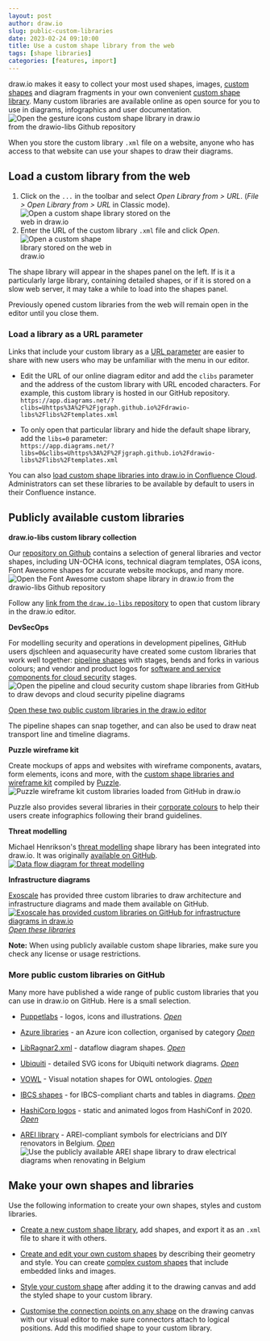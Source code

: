 ```yaml
---
layout: post
author: draw.io
slug: public-custom-libraries
date: 2023-02-24 09:10:00
title: Use a custom shape library from the web
tags: [shape libraries]
categories: [features, import]
---
```


draw.io makes it easy to collect your most used shapes, images, [custom shapes](/doc/faq/custom-shapes.html) and diagram fragments in your own convenient [custom shape library](/blog/custom-libraries.html). Many custom libraries are available online as open source for you to use in diagrams, infographics and user documentation.
<br /><img src="/assets/img/blog/gesture-icons-custom-library-example.png" style="width=100%;max-width:400px;height:auto;" alt="Open the gesture icons custom shape library in draw.io from the drawio-libs Github repository">

When you store the custom library ``.xml`` file on a website, anyone who has access to that website can use your shapes to draw their diagrams.

## Load a custom library from the web

1. Click on the ``...`` in the toolbar and select _Open Library from > URL_. (_File > Open Library from > URL_ in Classic mode).
<br /><img src="/assets/img/blog/modern-moden-open-shape-library-url.png" style="width=100%;max-width:300px;height:auto;" alt="Open a custom shape library stored on the web in draw.io">
2. Enter the URL of the custom library ``.xml`` file and click _Open_.
<br /><img src="/assets/img/blog/open-shape-library-url.png" style="width=100%;max-width:200px;height:auto;" alt="Open a custom shape library stored on the web in draw.io">

The shape library will appear in the shapes panel on the left. If is it a particularly large library, containing detailed shapes, or if it is stored on a slow web server, it may take a while to load into the shapes panel.

Previously opened custom libraries from the web will remain open in the editor until you close them.

### Load a library as a URL parameter

Links that include your custom library as a [URL parameter](/doc/faq/supported-url-parameters.html) are easier to share with new users who may be unfamiliar with the menu in our editor. 

* Edit the URL of our online diagram editor and add the ``clibs`` parameter and the address of the custom library with URL encoded characters. For example, this custom library is hosted in our GitHub repository.
<br />``https://app.diagrams.net/?clibs=Uhttps%3A%2F%2Fjgraph.github.io%2Fdrawio-libs%2Flibs%2Ftemplates.xml``

* To only open that particular library and hide the default shape library, add the ``libs=0`` parameter:
<br />``https://app.diagrams.net/?libs=0&clibs=Uhttps%3A%2F%2Fjgraph.github.io%2Fdrawio-libs%2Flibs%2Ftemplates.xml``

You can also [load custom shape libraries into draw.io in Confluence Cloud](/doc/faq/custom-libraries-confluence-cloud.html). Administrators can set these libraries to be available by default to users in their Confluence instance.

## Publicly available custom libraries

**draw.io-libs custom library collection**

Our [repository on Github](https://github.com/jgraph/drawio-libs) contains a selection of general libraries and vector shapes, including UN-OCHA icons, technical diagram templates, OSA icons, Font Awesome shapes for accurate website mockups, and many more. 
<br /><img src="/assets/img/blog/font-awesome-shape-library-example.png" style="width=100%;max-width:500px;height:auto;" alt="Open the Font Awesome custom shape library in draw.io from the drawio-libs Github repository">

Follow any [link from the ``draw.io-libs`` repository](https://github.com/jgraph/drawio-libs) to open that custom library in the draw.io editor.

**DevSecOps**

For modelling security and operations in development pipelines, GitHub users djschleen and aquasecurity have created some custom libraries that work well together: [pipeline shapes](https://github.com/djschleen/devsecops-architecture-tools) with stages, bends and forks in various colours; and vendor and product logos for [software and service components for cloud security](https://github.com/aquasecurity/cloudsec-icons) stages.
<br /><img src="/assets/img/blog/pipeline-custom-library-example.png" style="width=100%;max-width:500px;height:auto;" alt="Open the pipeline and cloud security custom shape libraries from GitHub to draw devops and cloud security pipeline diagrams">

[Open these two public custom libraries in the draw.io editor](https://app.diagrams.net/?splash=0&clibs=Uhttps%3A%2F%2Fraw.githubusercontent.com%2Fdjschleen%2Fdevsecops-architecture-tools%2Fmain%2Fdrawio%2Flibraries%2Fpipeline-shapes.xml;Uhttps%3A%2F%2Fgithub.com%2Faquasecurity%2Fcloudsec-icons%2Freleases%2Flatest%2Fdownload%2Fdraw.io.xml)

The pipeline shapes can snap together, and can also be used to draw neat transport line and timeline diagrams.

**Puzzle wireframe kit**

Create mockups of apps and websites with wireframe components, avatars, form elements, icons and more, with the [custom shape libraries and wireframe kit](https://app.diagrams.net/?splash=0&clibs=Uhttps%3A%2F%2Fraw.githubusercontent.com%2Fpuzzle%2Fwireframe-kit%2Fmaster%2Flibraries%2F07_Typography_v0-1.xml;Uhttps%3A%2F%2Fraw.githubusercontent.com%2Fpuzzle%2Fwireframe-kit%2Fmaster%2Flibraries%2F06_Colors_v0-1.xml;Uhttps%3A%2F%2Fraw.githubusercontent.com%2Fpuzzle%2Fwireframe-kit%2Fmaster%2Flibraries%2F05_Avatars_v0-1.xml;Uhttps%3A%2F%2Fraw.githubusercontent.com%2Fpuzzle%2Fwireframe-kit%2Fmaster%2Flibraries%2F04_Icons_v0-1.xml;Uhttps%3A%2F%2Fraw.githubusercontent.com%2Fpuzzle%2Fwireframe-kit%2Fmaster%2Flibraries%2F03_Navigation_v0-1.xml;Uhttps%3A%2F%2Fraw.githubusercontent.com%2Fpuzzle%2Fwireframe-kit%2Fmaster%2Flibraries%2F02_Elements_Placeholders_v0-1.xml;Uhttps://raw.githubusercontent.com/puzzle/wireframe-kit/master/libraries/02_Elements_Forms_v0-1.xml;Uhttps%3A%2F%2Fraw.githubusercontent.com%2Fpuzzle%2Fwireframe-kit%2Fmaster%2Flibraries%2F02_Elements_Feedback_Notification_Toasts_Dialog_v0-1.xml;Uhttps%3A%2F%2Fraw.githubusercontent.com%2Fpuzzle%2Fwireframe-kit%2Fmaster%2Flibraries%2F02_Elements_Cards_v0-1.xml;Uhttps%3A%2F%2Fraw.githubusercontent.com%2Fpuzzle%2Fwireframe-kit%2Fmaster%2Flibraries%2F02_Elements_Buttons_v0-1.xml;Uhttps%3A%2F%2Fraw.githubusercontent.com%2Fpuzzle%2Fwireframe-kit%2Fmaster%2Flibraries%2F01_Devices_v0-1.xml%20;Uhttps%3A%2F%2Fraw.githubusercontent.com%2Fpuzzle%2Fwireframe-kit%2Fmaster%2Flibraries%2F00_Views_v0-1.xml&title=#Uhttps%3A%2F%2Fraw.githubusercontent.com%2Fpuzzle%2Fwireframe-kit%2Fmaster%2FPuzzle-Wireframe-Kit.xml)
 compiled by [Puzzle](https://github.com/puzzle/wireframe-kit). 
<br /><img src="/assets/img/blog/puzzle-wireframe-kit-custom-libraries-example.png" style="width=100%;max-width:500px;height:auto;" alt="Puzzle wireframe kit custom libraries loaded from GitHub in draw.io">


Puzzle also provides several libraries in their [corporate colours](https://app.diagrams.net/?splash=0&clibs=Uhttps://raw.githubusercontent.com/puzzle/wireframe-kit/master/libraries/puzzle-brand-libraries/03_Puzzle-Infographic_v0-1.xml;Uhttps://raw.githubusercontent.com/puzzle/wireframe-kit/master/libraries/puzzle-brand-libraries/01_Puzzle-Colors-Fonts_v0-1.xml;Uhttps://raw.githubusercontent.com/puzzle/wireframe-kit/master/libraries/puzzle-brand-libraries/02_Puzzle-Logos-Icons_v0-1.xml) to help their users create infographics following their brand guidelines. 

**Threat modelling**

Michael Henrikson's [threat modelling](/blog/threat-modelling.html) shape library has been integrated into draw.io. It was originally [available on GitHub](https://github.com/michenriksen/drawio-threatmodeling). 
<br />[<img src="/assets/img/blog/threat-modeling-data-flow-example.png" style="width=100%;max-width:500px;height:auto;" alt="Data flow diagram for threat modelling">](https://app.diagrams.net/?splash=0&clibs=Uhttps%3A%2F%2Fraw.githubusercontent.com%2Fmichenriksen%2Fdrawio-threatmodeling%2Fmaster%2Fattack-tree.xml;Uhttps%3A%2F%2Fraw.githubusercontent.com%2Fmichenriksen%2Fdrawio-threatmodeling%2Fmaster%2Fdfd.xml&title=#Uhttps%3A%2F%2Fraw.githubusercontent.com%2Fjgraph%2Fdrawio-diagrams%2Fdev%2Fblog%2Fthreat-modelling.drawio)

**Infrastructure diagrams**

[Exoscale](https://github.com/exoscale/drawio-library) has provided three custom libraries to draw architecture and infrastructure diagrams and made them available on GitHub. 
<br />[<img src="/assets/img/blog/exoscale-custom-library-example.png" style="width=100%;max-width:500px;height:auto;" alt="Exoscale has provided custom libraries on GitHub for infrastructure diagrams in draw.io"><br />_Open these libraries_](https://app.diagrams.net/?splash=0&clibs=Uhttps%3A%2F%2Fraw.githubusercontent.com%2Fexoscale%2Fdrawio-library%2Fmain%2Fexoscale.xml;Uhttps%3A%2F%2Fraw.githubusercontent.com%2Fexoscale%2Fdrawio-library%2Fmain%2Fexoscale_com.xml;Uhttps%3A%2F%2Fraw.githubusercontent.com%2Fexoscale%2Fdrawio-library%2Fmain%2Fexoscale_ext.xml)

**Note:** When using publicly available custom shape libraries, make sure you check any license or usage restrictions. 


### More public custom libraries on GitHub

Many more have published a wide range of public custom libraries that you can use in draw.io on GitHub. Here is a small selection.

* [Puppetlabs](https://github.com/puppetlabs/diagrams-net-libraries) - logos, icons and illustrations. [_Open_](https://app.diagrams.net/?splash=0&clibs=Uhttps%3A%2F%2Fraw.githubusercontent.com%2Fpuppetlabs%2Fdiagrams-net-libraries%2Fmain%2Flogos.xml;Uhttps%3A%2F%2Fraw.githubusercontent.com%2Fpuppetlabs%2Fdiagrams-net-libraries%2Fmain%2Fillustrations.xml;Uhttps%3A%2F%2Fraw.githubusercontent.com%2Fpuppetlabs%2Fdiagrams-net-libraries%2Fmain%2Ficons.xml)

* [Azure libraries](https://github.com/pacodelacruz/diagrams-net-azure-libraries) - an Azure icon collection, organised by category [_Open_](https://app.diagrams.net/?splash=0&clibs=Uhttps%3A%2F%2Fraw.githubusercontent.com%2Fpacodelacruz%2Fdiagrams-net-azure-libraries%2Fmaster%2FAzure-Analytics.xml;Uhttps%3A%2F%2Fraw.githubusercontent.com%2Fpacodelacruz%2Fdiagrams-net-azure-libraries%2Fmaster%2FAzure-Blockchain.xml;Uhttps%3A%2F%2Fraw.githubusercontent.com%2Fpacodelacruz%2Fdiagrams-net-azure-libraries%2Fmaster%2FAzure-Compute.xml;Uhttps%3A%2F%2Fraw.githubusercontent.com%2Fpacodelacruz%2Fdiagrams-net-azure-libraries%2Fmaster%2FAzure-Containers.xml;Uhttps%3A%2F%2Fraw.githubusercontent.com%2Fpacodelacruz%2Fdiagrams-net-azure-libraries%2Fmaster%2FAzure-Databases.xml;Uhttps%3A%2F%2Fraw.githubusercontent.com%2Fpacodelacruz%2Fdiagrams-net-azure-libraries%2Fmaster%2FAzure-DevOps.xml;Uhttps%3A%2F%2Fraw.githubusercontent.com%2Fpacodelacruz%2Fdiagrams-net-azure-libraries%2Fmaster%2FAzure-Favorites.xml.xml;Uhttps%3A%2F%2Fraw.githubusercontent.com%2Fpacodelacruz%2Fdiagrams-net-azure-libraries%2Fmaster%2FAzure-General.xml;Uhttps%3A%2F%2Fraw.githubusercontent.com%2Fpacodelacruz%2Fdiagrams-net-azure-libraries%2Fmaster%2FAzure-Identity.xml;Uhttps%3A%2F%2Fraw.githubusercontent.com%2Fpacodelacruz%2Fdiagrams-net-azure-libraries%2Fmaster%2FAzure-Integration.xml;Uhttps%3A%2F%2Fraw.githubusercontent.com%2Fpacodelacruz%2Fdiagrams-net-azure-libraries%2Fmaster%2FAzure-Intune.xml;Uhttps%3A%2F%2Fraw.githubusercontent.com%2Fpacodelacruz%2Fdiagrams-net-azure-libraries%2Fmaster%2FAzure-IoT.xml;Uhttps%3A%2F%2Fraw.githubusercontent.com%2Fpacodelacruz%2Fdiagrams-net-azure-libraries%2Fmaster%2FAzure-Machine-Learning.xml;Uhttps%3A%2F%2Fraw.githubusercontent.com%2Fpacodelacruz%2Fdiagrams-net-azure-libraries%2Fmaster%2FAzure-Manage.xml;Uhttps%3A%2F%2Fraw.githubusercontent.com%2Fpacodelacruz%2Fdiagrams-net-azure-libraries%2Fmaster%2FAzure-Migrate.xml;Uhttps%3A%2F%2Fraw.githubusercontent.com%2Fpacodelacruz%2Fdiagrams-net-azure-libraries%2Fmaster%2FAzure-Miscellaneous.xml;Uhttps%3A%2F%2Fraw.githubusercontent.com%2Fpacodelacruz%2Fdiagrams-net-azure-libraries%2Fmaster%2FAzure-Networking.xml;Uhttps%3A%2F%2Fraw.githubusercontent.com%2Fpacodelacruz%2Fdiagrams-net-azure-libraries%2Fmaster%2FAzure-Security.xml;Uhttps%3A%2F%2Fraw.githubusercontent.com%2Fpacodelacruz%2Fdiagrams-net-azure-libraries%2Fmaster%2FAzure-Stack.xml;Uhttps%3A%2F%2Fraw.githubusercontent.com%2Fpacodelacruz%2Fdiagrams-net-azure-libraries%2Fmaster%2FAzure-Storage.xml;Uhttps%3A%2F%2Fraw.githubusercontent.com%2Fpacodelacruz%2Fdiagrams-net-azure-libraries%2Fmaster%2FAzure-Web.xml;Uhttps%3A%2F%2Fraw.githubusercontent.com%2Fpacodelacruz%2Fdiagrams-net-azure-libraries%2Fmaster%2FCommands.xml;Uhttps%3A%2F%2Fraw.githubusercontent.com%2Fpacodelacruz%2Fdiagrams-net-azure-libraries%2Fmaster%2FLogos.xml;Uhttps%3A%2F%2Fraw.githubusercontent.com%2Fpacodelacruz%2Fdiagrams-net-azure-libraries%2Fmaster%2FEnterprise.xml;)

* [LibRagnar2.xml](https://github.com/rlodbrok/draw.io-repo) - dataflow diagram shapes. [_Open_](https://app.diagrams.net/?splash=0&clibs=Uhttps%3A%2F%2Fraw.githubusercontent.com%2Frlodbrok%2Fdraw.io%2Fmaster%2FLibRagnar2.xml)

* [Ubiquiti](https://github.com/donhector/ubiquiti-drawio) - detailed SVG icons for Ubiquiti network diagrams. [_Open_](https://app.diagrams.net/?splash=0&clibs=Uhttps%3A%2F%2Fraw.githubusercontent.com%2Fdonhector%2Fubiquiti-drawio%2Fmain%2FUbiquiti.xml)

* [VOWL](https://github.com/KMax/draw.io-vowl/) - Visual notation shapes for OWL ontologies. [_Open_](https://app.diagrams.net/?splash=0&clibs=Uhttps%3A%2F%2Fraw.githubusercontent.com%2FKMax%2Fdraw.io-vowl%2Fmaster%2FVOWL)

* [IBCS shapes](https://github.com/bino-bi/IBCS-Shapes) - for IBCS-compliant charts and tables in diagrams. [_Open_](https://app.diagrams.net/?splash=0&clibs=Uhttps%3A%2F%2Fraw.githubusercontent.com%2Fbino-bi%2FIBCS-Shapes%2Fmaster%2FIBCS-1.1.xml)

* [HashiCorp logos](https://github.com/dwp/hashicorp-draw-io) - static and animated logos from HashiConf in 2020. [_Open_](https://app.diagrams.net/?splash=0&clibs=Uhttps%3A%2F%2Fraw.githubusercontent.com%2Fdwp%2Fhashicorp-draw-io%2Fmaster%2Fhashicorp-draw-io.xml;Uhttps%3A%2F%2Fraw.githubusercontent.com%2Fdwp%2Fhashicorp-draw-io%2Fmaster%2Fhashicorp-fancy-draw-io.xml)

* [AREI library](https://github.com/Sitebase/drawio-arei-library) - AREI-compliant symbols for electricians and DIY renovators in Belgium. [_Open_](https://app.diagrams.net/?splash=0&clibs=Uhttps%3A%2F%2Fraw.githubusercontent.com%2FSitebase%2Fdrawio-arei-library%2Fmain%2FAREI)
<br /><img src="/assets/img/blog/custom-library-arei-example.png" style="width=100%;max-width:500px;height:auto;" alt="Use the publicly available AREI shape library to draw electrical diagrams when renovating in Belgium">

## Make your own shapes and libraries

Use the following information to create your own shapes, styles and custom libraries.

* [Create a new custom shape library](/blog/custom-libraries.html), add shapes, and export it as an ``.xml`` file to share it with others. 

* [Create and edit your own custom shapes](/doc/faq/custom-shapes.html) by describing their geometry and style. You can create [complex custom shapes](/doc/faq/shape-complex-create-edit.html) that include embedded links and images.

* [Style your custom shape](/doc/faq/shape-styles.html) after adding it to the drawing canvas and add the styled shape to your custom library.

* [Customise the connection points on any shape](/doc/faq/shape-connection-points-customise.html) on the drawing canvas with our visual editor to make sure connectors attach to logical positions. Add this modified shape to your custom library.
